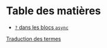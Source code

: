 # Table des matières

  - [`?` dans les blocs `async`](07_workarounds/02_err_in_async_blocks.md)

[Traduction des termes](translation-terms.md)
